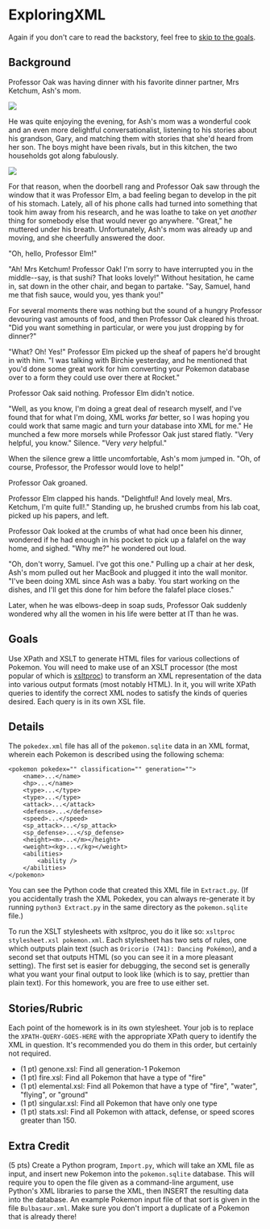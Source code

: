 # ExploringXML

Again if you don't care to read the backstory, feel free to [skip to the goals](#goals).

## Background

Professor Oak was having dinner with his favorite dinner partner, Mrs Ketchum, Ash's mom.

![](Images/dinner.jpeg)

He was quite enjoying the evening, for Ash's mom was a wonderful cook and an even more delightful conversationalist, listening to his stories about his grandson, Gary, and matching them with stories that she'd heard from her son. The boys might have been rivals, but in this kitchen, the two households got along fabulously.

![](Images/HGSS_Professor_Elm.webp)

For that reason, when the doorbell rang and Professor Oak saw through the window that it was Professor Elm, a bad feeling began to develop in the pit of his stomach. Lately, all of his phone calls had turned into something that took him away from his research, and he was loathe to take on yet *another* thing for somebody else that would never go anywhere. "Great," he muttered under his breath. Unfortunately, Ash's mom was already up and moving, and she cheerfully answered the door.

"Oh, hello, Professor Elm!"

"Ah! Mrs Ketchum! Professor Oak! I'm sorry to have interrupted you in the middle--say, is that sushi? That looks lovely!" Without hesitation, he came in, sat down in the other chair, and began to partake. "Say, Samuel, hand me that fish sauce, would you, yes thank you!"

For several moments there was nothing but the sound of a hungry Professor devouring vast amounts of food, and then Professor Oak cleared his throat. "Did you want something in particular, or were you just dropping by for dinner?"

"What? Oh! Yes!" Professor Elm picked up the sheaf of papers he'd brought in with him. "I was talking with Birchie yesterday, and he mentioned that you'd done some great work for him converting your Pokemon database over to a form they could use over there at Rocket."

Professor Oak said nothing. Professor Elm didn't notice.

"Well, as you know, I'm doing a great deal of research myself, and I've found that for what I'm doing, XML works *far* better, so I was hoping you could work that same magic and turn your database into XML for me." He munched a few more morsels while Professor Oak just stared flatly. "Very helpful, you know." Silence. "Very *very* helpful."

When the silence grew a little uncomfortable, Ash's mom jumped in. "Oh, of course, Professor, the Professor would love to help!"

Professor Oak groaned.

Professor Elm clapped his hands. "Delightful! And lovely meal, Mrs. Ketchum, I'm quite full!." Standing up, he brushed crumbs from his lab coat, picked up his papers, and left.

Professor Oak looked at the crumbs of what had once been his dinner, wondered if he had enough in his pocket to pick up a falafel on the way home, and sighed. "Why me?" he wondered out loud.

"Oh, don't worry, Samuel. I've got this one." Pulling up a chair at her desk, Ash's mom pulled out her MacBook and plugged it into the wall monitor. "I've been doing XML since Ash was a baby. You start working on the dishes, and I'll get this done for him before the falafel place closes."

Later, when he was elbows-deep in soap suds, Professor Oak suddenly wondered why all the women in his life were better at IT than he was.

## Goals
Use XPath and XSLT to generate HTML files for various collections of Pokemon. You will need to make use of an XSLT processor (the most popular of which is [xsltproc](http://xmlsoft.org/xslt/xsltproc.html)) to transform an XML representation of the data into various output formats (most notably HTML). In it, you will write XPath queries to identify the correct XML nodes to satisfy the kinds of queries desired. Each query is in its own XSL file.

## Details

The `pokedex.xml` file has all of the `pokemon.sqlite` data in an XML format, wherein each Pokemon is described using the following schema:

```
<pokemon pokedex="" classification="" generation="">
    <name>...</name>
    <hp>...</name>
    <type>...</type>
    <type>...</type>
    <attack>...</attack>
    <defense>...</defense>
    <speed>...</speed>
    <sp_attack>...</sp_attack>
    <sp_defense>...</sp_defense>
    <height><m>...</m></height>
    <weight><kg>...</kg></weight>
    <abilities>
        <ability />
    </abilities>
</pokemon>
```

You can see the Python code that created this XML file in `Extract.py`. (If you accidentally trash the XML Pokedex, you can always re-generate it by running `python3 Extract.py` in the same directory as the `pokemon.sqlite` file.)

To run the XSLT stylesheets with xsltproc, you do it like so: `xsltproc stylesheet.xsl pokemon.xml`. Each stylesheet has two sets of rules, one which outputs plain text (such as `Oricorio (741): Dancing Pokémon`), and a second set that outputs HTML (so you can see it in a more pleasant setting). The first set is easier for debugging, the second set is generally what you want your final output to look like (which is to say, prettier than plain text). For this homework, you are free to use either set.

## Stories/Rubric

Each point of the homework is in its own stylesheet. Your job is to replace the `XPATH-QUERY-GOES-HERE` with the appropriate XPath query to identify the XML in question. It's recommended you do them in this order, but certainly not required.

* (1 pt) genone.xsl: Find all generation-1 Pokemon
* (1 pt) fire.xsl: Find all Pokemon that have a type of "fire"
* (1 pt) elemental.xsl: Find all Pokemon that have a type of "fire", "water", "flying", or "ground"
* (1 pt) singular.xsl: Find all Pokemon that have only one type
* (1 pt) stats.xsl: Find all Pokemon with attack, defense, or speed scores greater than 150.

## Extra Credit

(5 pts) Create a Python program, `Import.py`, which will take an XML file as input, and insert new Pokemon into the `pokemon.sqlite` database. This will require you to open the file given as a command-line argument, use Python's XML libraries to parse the XML, then INSERT the resulting data into the database. An example Pokemon input file of that sort is given in the file `Bulbasaur.xml`. Make sure you don't import a duplicate of a Pokemon that is already there!

